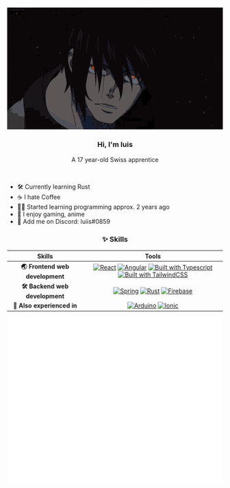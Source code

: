 <div align="center">

![](benimaru-shinmon.gif)

###  Hi, I'm luis
A 17 year-old Swiss apprentice 

<br>
</div>

- 🛠 Currently learning Rust
- ☕ I hate Coffee
- 👨‍💻 Started learning programming approx. 2 years ago 
- 📡 I enjoy gaming, anime
- 👋 Add me on Discord: luiis#0859

<div align="center">

### ✨ Skills

| Skills | Tools |
|  :-:   |  :-:  |
| **🌏 Frontend web development** | [![React](https://img.shields.io/badge/-React-61dafb?style=for-the-badge&logo=react&logoColor=white)](https://reactjs.org/) [![Angular](https://img.shields.io/badge/-Angular-dd0031?style=for-the-badge&logo=angular&logoColor=white)](https://angular.io/) [![Built with Typescript](https://img.shields.io/badge/-Typescript-2f74c0?style=for-the-badge&logo=typescript&logoColor=white)](https://www.typescriptlang.org/) [![Built with TailwindCSS](https://img.shields.io/badge/-Tailwind-38bdf8?style=for-the-badge&logo=tailwindcss&logoColor=white)](https://tailwindcss.com/)|
| **🛠 Backend web development** | [![Spring](https://img.shields.io/badge/-Spring-6db33f?style=for-the-badge&logo=springboot&logoColor=white)](https://spring.io/) [![Rust](https://img.shields.io/badge/-Rust-ea4800?style=for-the-badge&logo=rust&logoColor=white)](https://www.rust-lang.org/) [![Firebase](https://img.shields.io/badge/-Firebase-ffa000?style=for-the-badge&logo=firebase&logoColor=white)](https://firebase.google.com/)|
| **🔮 Also experienced in** | [![Arduino](https://img.shields.io/badge/-Arduino-00979d?style=for-the-badge&logo=arduino&logoColor=white)](https://www.arduino.cc/) [![Ionic](https://img.shields.io/badge/-Ioinic-3880ff?style=for-the-badge&logo=ionicr&logoColor=white)](https://ionicframework.com/)|


![Metrics](github-metrics.svg)


</div>
